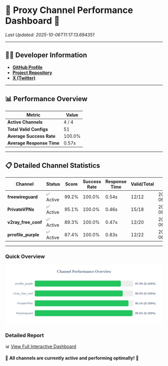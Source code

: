 # 🌟 Proxy Channel Performance Dashboard 🌟

_Last Updated: 2025-10-06T11:17:13.694351_

---

## 👩‍💻 Developer Information

- **[GitHub Profile](https://github.com/4n0nymou3)**  
- **[Project Repository](https://github.com/4n0nymou3/multi-proxy-config-fetcher)**  
- **[X (Twitter)](https://x.com/4n0nymou3)**  

---

## 📊 Performance Overview

| Metric                | Value       |
|-----------------------|-------------|
| **Active Channels**   | 4 / 4       |
| **Total Valid Configs** | 51          |
| **Average Success Rate** | 100.0%      |
| **Average Response Time** | 0.57s       |

---

## 📋 Detailed Channel Statistics

| Channel          | Status     | Score  | Success Rate | Response Time | Valid/Total | Last Success               |
|------------------|------------|--------|--------------|---------------|-------------|----------------------------|
| **freewireguard**  | ✅ Active  | 99.2%  | 100.0% | 0.54s         | 12/12       | 2025-10-06T11:17:13.692529 |
| **PrivateVPNs**  | ✅ Active  | 95.1%  | 100.0% | 0.46s         | 15/18       | 2025-10-06T11:17:13.131439 |
| **v2ray_free_conf**  | ✅ Active  | 89.3%  | 100.0% | 0.47s         | 12/20       | 2025-10-06T11:17:12.632480 |
| **prrofile_purple**  | ✅ Active  | 87.4%  | 100.0% | 0.83s         | 12/22       | 2025-10-06T11:17:12.079275 |

---

### Quick Overview
<div align="center">
  <a href="https://raw.githubusercontent.com/nullluser/NullRepo/refs/heads/main/assets/channel_stats_chart.svg">
    <img src="https://raw.githubusercontent.com/nullluser/NullRepo/refs/heads/main/assets/channel_stats_chart.svg" alt="Source Performance Statistics" width="800">
  </a>
</div>

### Detailed Report
📊 [View Full Interactive Dashboard](https://htmlpreview.github.io/?https://github.com/nullluser/NullRepo/blob/main/assets/performance_report.html)

🎉 **All channels are currently active and performing optimally!** 🎉
